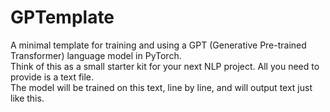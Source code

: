 # GPTemplate
A minimal template for training and using a GPT (Generative Pre-trained Transformer) language model in PyTorch.<br>
Think of this as a small starter kit for your next NLP project. All you need to provide is a text file.<br>
The model will be trained on this text, line by line, and will output text just like this.